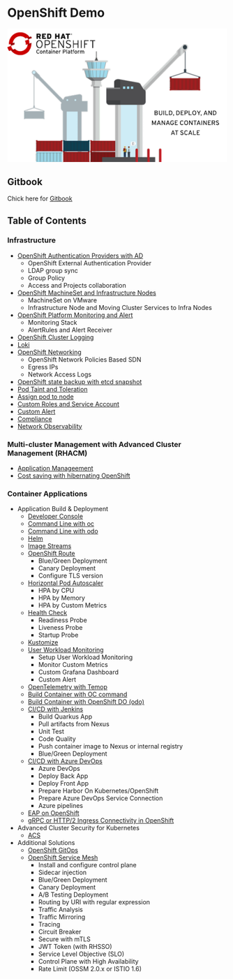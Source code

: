 # OpenShift Demo

![](images/OpenShiftContainerPlatform.png)

## Gitbook
Chick here for [Gitbook](https://rhthsa.github.io/openshift-demo/)

## Table of Contents
### Infrastructure
- [OpenShift Authentication Providers with AD](infrastructure-authentication-providers.md)
  - OpenShift External Authentication Provider
  - LDAP group sync
  - Group Policy
  - Access and Projects collaboration
- [OpenShift MachineSet and Infrastructure Nodes](infrastructure-infra-nodes.md)
  - MachineSet on VMware
  - Infrastructure Node and Moving Cluster Services to Infra Nodes
- [OpenShift Platform Monitoring and Alert](infrastructure-monitoring-alerts.md)
  - Monitoring Stack
  - AlertRules and Alert Receiver
- [OpenShift Cluster Logging](infrastructure-cluster-logging.md)
- [Loki](loki.md)
- [OpenShift Networking](infrastructure-networking.md)
  - OpenShift Network Policies Based SDN
  - Egress IPs
  - Network Access Logs
- [OpenShift state backup with etcd snapshot](infrastructure-backup-etcd.md)
- [Pod Taint and Toleration](infrastructure-taint-and-toleration.md)
- [Assign pod to node](assign-pod-to-node.md)
- [Custom Roles and Service Account](custom-roles.md)
- [Custom Alert](custom-alert.md)
- [Compliance](compliance-operator.md)
- [Network Observability](netobserv.md)
### Multi-cluster Management with Advanced Cluster Management (RHACM)
- [Application Manageement](acm-application-management.md)
- [Cost saving with hibernating OpenShift](acm-hibernate.md)
### Container Applications
- Application Build & Deployment
  - [Developer Console](build-with-dev-console.md)
  - [Command Line with oc](build-with-oc.md)
  - [Command Line with odo](build-with-odo.md)
  - [Helm](helm.md) 
  - [Image Streams](imagestreams.md)
  - [OpenShift Route](openshift-route.md)
    - Blue/Green Deployment
    - Canary Deployment
    - Configure TLS version
  - [Horizontal Pod Autoscaler](hpa.md)
    - HPA by CPU
    - HPA by Memory
    - HPA by Custom Metrics
  - [Health Check](health.md)
    - Readiness Probe
    - Liveness Probe
    - Startup Probe
  - [Kustomize](kustomize.md)
  - [User Workload Monitoring](application-metrics.md)
    - Setup User Workload Monitoring
    - Monitor Custom Metrics
    - Custom Grafana Dashboard
    - Custom Alert
  - [OpenTelemetry with Temop](otel-and-tempo.md)
  - [Build Container with OC command](build-with-oc.md)
  - [Build Container with OpenShift DO (odo)](build-with-odo.md)
  - [CI/CD with Jenkins](ci-cd-with-jenkins.md)
    - Build Quarkus App
    - Pull artifacts from Nexus
    - Unit Test
    - Code Quality
    - Push container image to Nexus or internal registry
    - Blue/Green Deployment
  - [CI/CD with Azure DevOps](ci-cd.md)
    - Azure DevOps
    - Deploy Back App
    - Deploy Front App
    - Prepare Harbor On Kubernetes/OpenShift
    - Prepare Azure DevOps Service Connection
    - Azure pipelines
  - [EAP on OpenShift](eap-on-ocp.md)
  - [gRPC or HTTP/2 Ingress Connectivity in OpenShift](grpc.md)
- Advanced Cluster Security for Kubernetes
  - [ACS](acs.md)
- Additional Solutions
  <!-- - [Managed Multi-Cluster Application Metrics with Prometheus & Thanos](thanos-receive.md) -->
  - [OpenShift GitOps](gitops.md)
  - [OpenShift Service Mesh](openshift-service-mesh.md)
      - Install and configure control plane
      - Sidecar injection
      - Blue/Green Deployment
      - Canary Deployment
      - A/B Testing Deployment
      - Routing by URI with regular expression
      - Traffic Analysis
      - Traffic Mirroring
      - Tracing
      - Circuit Breaker
      - Secure with mTLS
      - JWT Token (with RHSSO)
      - Service Level Objective (SLO)
      - Control Plane with High Availability
      - Rate Limit (OSSM 2.0.x or ISTIO 1.6)
  <!-- - [Kubernetes Event Driven Autoscaler - KEDA](KEDA.md) -->
